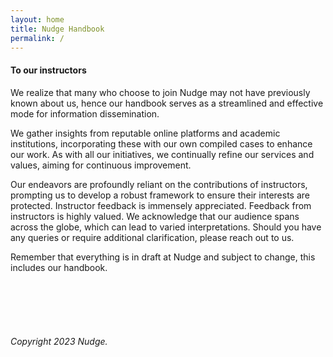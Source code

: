 ```yaml
---
layout: home
title: Nudge Handbook
permalink: /
---
```



#### To our instructors


We realize that many who choose to join Nudge may not have previously known about us, hence our handbook serves as a streamlined and effective mode for information dissemination.

We gather insights from reputable online platforms and academic institutions, incorporating these with our own compiled cases to enhance our work. As with all our initiatives, we continually refine our services and values, aiming for continuous improvement.

Our endeavors are profoundly reliant on the contributions of instructors, prompting us to develop a robust framework to ensure their interests are protected. Instructor feedback is immensely appreciated. Feedback from instructors is highly valued. We acknowledge that our audience spans across the globe, which can lead to varied interpretations. Should you have any queries or require additional clarification, please reach out to us.

Remember that everything is in draft at Nudge and subject to change, this includes our handbook.





<br>
<br>
<br>
<br>



###### Copyright 2023 Nudge.
